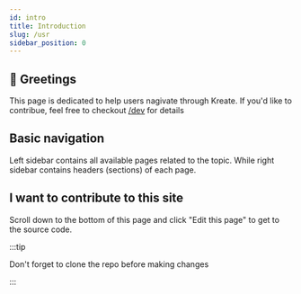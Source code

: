 ```yaml
---
id: intro
title: Introduction
slug: /usr
sidebar_position: 0
---
```


## 👋 Greetings

This page is dedicated to help users nagivate through Kreate. If you'd like to contribue, feel free to checkout [/dev](/dev) for details

## Basic navigation

Left sidebar contains all available pages related to the topic. While right sidebar contains headers (sections) of each page.

## I want to contribute to this site

Scroll down to the bottom of this page and click "Edit this page" to get to the source code.

:::tip 

Don't forget to clone the repo before making changes

:::